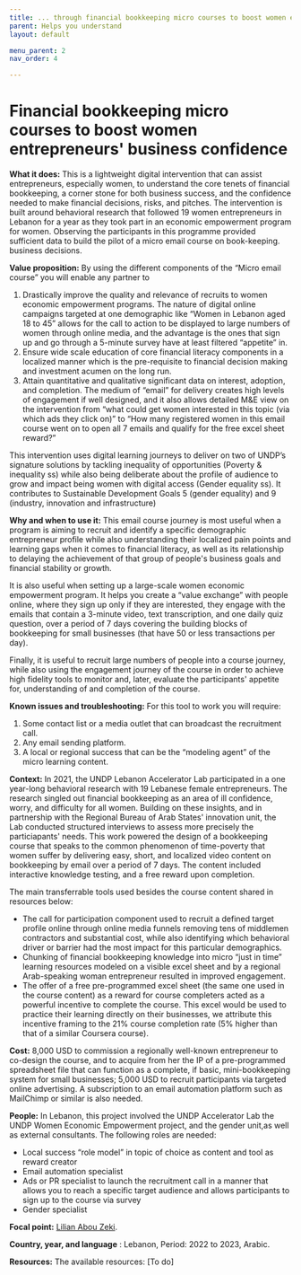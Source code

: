 ```yaml
---
title: ... through financial bookkeeping micro courses to boost women entrepreneurs' business confidence
parent: Helps you understand
layout: default

menu_parent: 2
nav_order: 4

---
```

# Financial bookkeeping micro courses to boost women entrepreneurs' business confidence

**What it does:** This is a lightweight digital intervention that can assist entrepreneurs, especially women, to understand the core tenets of financial bookkeeping, a corner stone for both business success, and the confidence needed to make financial decisions, risks, and pitches. The intervention is built around behavioral research that followed 19 women entrepreneurs in Lebanon for a year as they took part in an economic empowerment program for women. Observing the participants in this programme provided sufficient data to build the pilot of a micro email course on book-keeping.
 business decisions.

**Value proposition:** By using the different components of the “Micro email course” you will enable any partner to 

1. Drastically improve the quality and relevance of recruits to women economic empowerment programs. The nature of digital online campaigns targeted at one demographic like “Women in Lebanon aged 18 to 45” allows for the call to action to be displayed to large numbers of women through online media, and the advantage is the ones that sign up and go through a 5-minute survey have at least filtered “appetite” in. 
2. Ensure wide scale education of core financial literacy components in a localized manner which is the pre-requisite to financial decision making and investment acumen on the long run. 
3. Attain quantitative and qualitative significant data on interest, adoption, and completion. The medium of “email” for delivery creates high levels of engagement if well designed, and it also allows detailed M&E view on the intervention from “what could get women interested in this topic (via which ads they click on)” to “How many registered women in this email course went on to open all 7 emails and qualify for the free excel sheet reward?” 

This intervention uses digital learning journeys to deliver on two of UNDP’s signature solutions by tackling inequality of opportunities (Poverty & inequality ss) while also being deliberate about the profile of audience to grow and impact being women with digital access (Gender equality ss). It contributes to Sustainable Development Goals 5 (gender equality) and 9 (industry, innovation and infrastructure)


**Why and when to use it:** This email course journey is most useful when a program is aiming to recruit and identify a specific demographic entrepreneur profile while also understanding their localized pain points and learning gaps when it comes to financial literacy, as well as its relationship to delaying the achievement of that group of people's business goals and financial stability or growth.

It is also useful when setting up a large-scale women economic empowerment program. It helps you create a “value exchange” with people online, where they sign up only if they are interested, they engage with the emails that contain a 3-minute video, text transcription, and one daily quiz question, over a period of 7 days covering the building blocks of bookkeeping for small businesses (that have 50 or less transactions per day). 

Finally, it is useful to recruit large numbers of people into a course journey, while also using the engagement journey of the course in order to achieve high fidelity tools to monitor and, later, evaluate the participants' appetite for, understanding of and completion of the course. 


**Known issues and troubleshooting:** For this tool to work you will require: 

1. Some contact list or a media outlet that can broadcast the recruitment call.
2. Any email sending platform.
3. A local or regional success that can be the “modeling agent” of the micro learning content.

**Context:** In 2021, the UNDP Lebanon Accelerator Lab participated in a one year-long behavioral research with 19 Lebanese female entrepreneurs. The  research singled out financial bookkeeping as an area of ill confidence, worry, and difficulty for all women. Building on these insights, and in partnership with the Regional Bureau of Arab States' innovation unit, the Lab conducted structured interviews to assess more precisely the particiapants' needs. This work powered the design of a bookkeeping course that speaks to the common phenomenon of time-poverty that women suffer by delivering easy, short, and localized video content on bookkeeping by email over a period of 7 days. The content included interactive knowledge testing, and a free reward upon completion.

The main transferrable tools used besides the course content shared in resources below: 

* The call for participation component used to recruit a defined target profile online through online media funnels removing tens of middlemen contractors and substantial cost, while also identifying which behavioral driver or barrier had the most impact for this particular demographics.
* Chunking of financial bookkeeping knowledge into micro “just in time” learning resources modeled on a visible excel sheet and by a regional Arab-speaking woman entrepreneur resulted in improved engagement.
* The offer of a free pre-programmed excel sheet (the same one used in the course content) as a reward for course completers acted as a powerful incentive to complete the course. This excel would be used to practice their learning directly on their businesses, we attribute this incentive framing to the 21% course completion rate (5% higher than that of a similar Coursera course).

**Cost:** 8,000 USD to commission a regionally well-known entrepreneur to co-design the course, and to acquire from her the IP of a pre-programmed spreadsheet file that can function as a complete, if basic, mini-bookkeeping system for small businesses; 5,000 USD to recruit participants via targeted online advertising. A subscription to an email automation platform such as MailChimp or similar is also needed. 

**People:** In Lebanon, this project involved the UNDP Accelerator Lab the UNDP Women Economic Empowerment project, and the gender unit,as well as external consultants. The following roles are needed: 

* Local success “role model” in topic of choice as content and tool as reward creator
* Email automation specialist
* Ads or PR specialist to launch the recruitment call in a manner that allows you to reach a specific target audience and allows participants to sign up to the course via survey
* Gender specialist 


**Focal point:** [Lilian Abou Zeki](/Financial-inclusion-toolkit/contributors/Lilian-Abou-Zeki.html).

**Country, year, and language** : Lebanon, Period: 2022 to 2023, Arabic.

**Resources:** The available resources: [To do]

